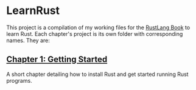 # LearnRust

This project is a compilation of my working files for the [RustLang Book](https://doc.rust-lang.org/book/title-page.html) to learn Rust. Each chapter's project is its own folder with corresponding names. They are:

## [Chapter 1: Getting Started](https://github.com/Joshua-Burdick/LearnRust/tree/master/chapter1)
A short chapter detailing how to install Rust and get started running Rust programs.